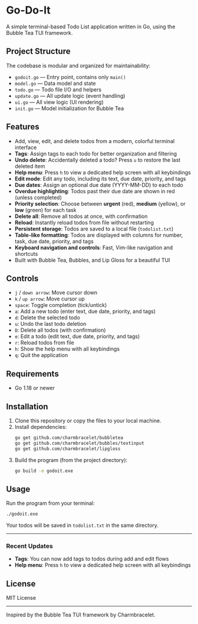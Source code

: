 # Go-Do-It


A simple terminal-based Todo List application written in Go, using the Bubble Tea TUI framework.

## Project Structure

The codebase is modular and organized for maintainability:

- `godoit.go` — Entry point, contains only `main()`
- `model.go` — Data model and state
- `todo.go` — Todo file I/O and helpers
- `update.go` — All update logic (event handling)
- `ui.go` — All view logic (UI rendering)
- `init.go` — Model initialization for Bubble Tea


## Features

- Add, view, edit, and delete todos from a modern, colorful terminal interface
- **Tags**: Assign tags to each todo for better organization and filtering
- **Undo delete**: Accidentally deleted a todo? Press `u` to restore the last deleted item
- **Help menu**: Press `h` to view a dedicated help screen with all keybindings
- **Edit mode**: Edit any todo, including its text, due date, priority, and tags
- **Due dates**: Assign an optional due date (YYYY-MM-DD) to each todo
- **Overdue highlighting**: Todos past their due date are shown in red (unless completed)
- **Priority selection**: Choose between **urgent** (red), **medium** (yellow), or **low** (green) for each task
- **Delete all**: Remove all todos at once, with confirmation
- **Reload**: Instantly reload todos from file without restarting
- **Persistent storage**: Todos are saved to a local file (`todolist.txt`)
- **Table-like formatting**: Todos are displayed with columns for number, task, due date, priority, and tags
- **Keyboard navigation and controls**: Fast, Vim-like navigation and shortcuts
- Built with Bubble Tea, Bubbles, and Lip Gloss for a beautiful TUI


## Controls

- `j` / `down arrow`: Move cursor down
- `k` / `up arrow`: Move cursor up
- `space`: Toggle completion (tick/untick)
- `a`: Add a new todo (enter text, due date, priority, and tags)
- `d`: Delete the selected todo
- `u`: Undo the last todo deletion
- `D`: Delete all todos (with confirmation)
- `e`: Edit a todo (edit text, due date, priority, and tags)
- `r`: Reload todos from file
- `h`: Show the help menu with all keybindings
- `q`: Quit the application

## Requirements

- Go 1.18 or newer

## Installation

1. Clone this repository or copy the files to your local machine.
2. Install dependencies:
   ```sh
   go get github.com/charmbracelet/bubbletea
   go get github.com/charmbracelet/bubbles/textinput
   go get github.com/charmbracelet/lipgloss
   ```
3. Build the program (from the project directory):
   ```sh
   go build -o godoit.exe
   ```

## Usage

Run the program from your terminal:

```sh
./godoit.exe
```

Your todos will be saved in `todolist.txt` in the same directory.

---


### Recent Updates

- **Tags**: You can now add tags to todos during add and edit flows
- **Help menu**: Press `h` to view a dedicated help screen with all keybindings

## License

MIT License

---

Inspired by the Bubble Tea TUI framework by Charmbracelet.
